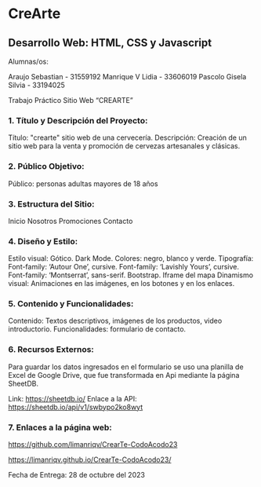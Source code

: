 # CreArte

## Desarrollo Web: HTML, CSS y Javascript
                                                         	
Alumnas/os:

Araujo Sebastian - 31559192
Manrique V Lidia - 33606019
Pascolo Gisela Silvia - 33194025
 

Trabajo Práctico 
Sitio Web “CREARTE”
 
### 1. Título y Descripción del Proyecto:
Título: "crearte" sitio web de una cervecería.
Descripción: Creación de un sitio web para la venta y promoción de cervezas artesanales y clásicas.

### 2. Público Objetivo:
Público: personas adultas mayores de 18 años

### 3. Estructura del Sitio:
Inicio
Nosotros
Promociones
Contacto

### 4. Diseño y Estilo:
Estilo visual: Gótico. Dark Mode.
Colores: negro, blanco y verde.
Tipografía: Font-family: ‘Autour One’, cursive.
Font-family: ‘Lavishly Yours’, cursive.
Font-family: ‘Montserrat’, sans-serif.
Bootstrap.
Iframe del mapa
Dinamismo visual: Animaciones en las imágenes, en los botones y en los enlaces.

### 5. Contenido y Funcionalidades:
Contenido: Textos descriptivos, imágenes de los productos, video introductorio.
Funcionalidades: formulario de contacto.

### 6. Recursos Externos:
 Para guardar los datos ingresados en el formulario se uso una planilla de Excel de Google Drive, que fue transformada en Api mediante la página SheetDB.
 
Link: https://sheetdb.io/
Enlace a la API:  https://sheetdb.io/api/v1/swbypo2ko8wyt

### 7. Enlaces a la página web:
https://github.com/limanriqv/CrearTe-CodoAcodo23


https://limanriqv.github.io/CrearTe-CodoAcodo23/


Fecha de Entrega: 28 de octubre del 2023


